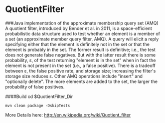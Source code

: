 QuotientFilter
==============

###Java implementation of the approximate membership query set (AMQ)
A quotient filter, introduced by Bender et al. in 2011, is a space-efficient probabilistic data structure used to test whether an element is a member of a set (an approximate member query filter, AMQ). A query will elicit a reply specifying either that the element is definitely not in the set or that the element is probably in the set. The former result is definitive; i.e., the test does not generate false negatives. But with the latter result there is some probability, ε, of the test returning "element is in the set" when in fact the element is not present in the set (i.e., a false positive). There is a tradeoff between ε, the false positive rate, and storage size; increasing the filter's storage size reduces ε. Other AMQ operations include "insert" and "optionally delete". The more elements are added to the set, the larger the probability of false positives.

####Build
cd $QuotientFilter_Dir

`mvn clean package -DskipTests`



More Details here:
http://en.wikipedia.org/wiki/Quotient_filter
